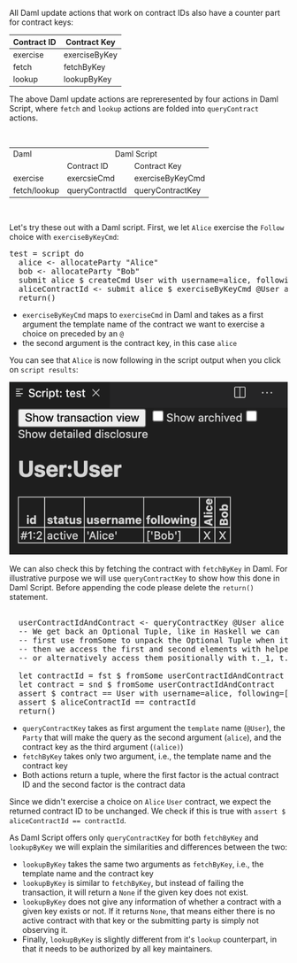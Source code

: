 All Daml update actions that work on contract IDs also have a counter part for contract keys:

| Contract ID | Contract Key  |
|-------------|---------------|
| exercise    | exerciseByKey |
| fetch       | fetchByKey    |
| lookup      | lookupByKey   |

The above Daml update actions are repreresented by four actions in Daml Script, where `fetch` and `lookup` actions are folded into `queryContract` actions.

<br>
<table>
  <tr>
    <td>Daml</td>
    <td colspan=2 style="text-align: center;">Daml Script</td>
  </tr>
  <tr>
    <td></td>
    <td>Contract ID</td>
    <td>Contract Key</td>
  </tr>
    <tr>
    <td>exercise</td>
    <td>exercsieCmd</td>
    <td>exerciseByKeyCmd</td>
  </tr>
    <tr>
    <td>fetch/lookup</td>
    <td>queryContractId</td>
    <td>queryContractKey</td>
  </tr>
</table>
<br>

Let's try these out with a Daml script. First, we let `Alice` exercise the `Follow` choice with
`exerciseByKeyCmd`:

<pre class="file" data-filename="daml/User.daml" data-target="append">
test = script do
  alice <- allocateParty "Alice"
  bob <- allocateParty "Bob"
  submit alice $ createCmd User with username=alice, following=[]
  aliceContractId <- submit alice $ exerciseByKeyCmd @User alice $ Follow bob
  return()
</pre>

- `exerciseByKeyCmd` maps to `exerciseCmd` in Daml and takes as a first argument the template name of the contract we want to exercise a
  choice on preceded by an `@`
- the second argument is the contract key, in this case `alice`

You can see that `Alice` is now following in the script output when you click on `script results`:

![exercise_by_key](assets/exercise_by_key.png)

We can also check this by fetching the contract with `fetchByKey` in Daml. For illustrative purpose we will use `queryContractKey` to show how this done in Daml Script. Before appending the code please delete the `return()` statement.

<pre class="file" data-filename="daml/User.daml" data-target="append">

  userContractIdAndContract <- queryContractKey @User alice (alice)
  -- We get back an Optional Tuple, like in Haskell we can
  -- first use fromSome to unpack the Optional Tuple when it is Some Tuple
  -- then we access the first and second elements with helper functions (fst, snd),
  -- or alternatively access them positionally with t._1, t._2 and so on

  let contractId = fst $ fromSome userContractIdAndContract
  let contract = snd $ fromSome userContractIdAndContract
  assert $ contract == User with username=alice, following=[bob]
  assert $ aliceContractId == contractId
  return()
</pre>

- `queryContractKey` takes as first argument the `template` name (`@User`), the `Party` that will make the query as the second argument (`alice`), and the contract key as the third argument (`(alice)`)
- `fetchByKey` takes only two argument, i.e., the template name and the contract key
- Both actions return a tuple, where the first factor is the actual contract ID and the second factor is the
  contract data

Since we didn't exercise a choice on `Alice` `User` contract, we expect the returned contract ID
to be unchanged. We check if this is true with `assert $ aliceContractId == contractId`.

As Daml Script offers only `queryContractKey` for both `fetchByKey` and `lookupByKey` we will explain the similarities and differences between the two:

- `lookupByKey` takes the same two arguments as `fetchByKey`, i.e., the template name and the contract key
- `lookupByKey` is similar to `fetchByKey`, but instead of failing the transaction, it will return a
`None` if the given key does not exist.
- `lookupByKey` does not give any information of whether a contract with a given key exists or not.
If it returns `None`, that means either there is no active contract with that key or the submitting
party is simply not observing it.
- Finally, `lookupByKey` is slightly different from it's `lookup` counterpart, in that it needs to be
authorized by all key maintainers.
